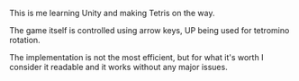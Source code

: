 This is me learning Unity and making Tetris on the way.

The game itself is controlled using arrow keys, UP being used for tetromino rotation.

The implementation is not the most efficient, but for what it's worth I consider it readable and it works without any major issues. 
